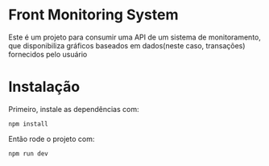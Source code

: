# Front Monitoring System

Este é um projeto para consumir uma API de um sistema de monitoramento, que disponibiliza gráficos baseados em dados(neste caso, transações) fornecidos pelo usuário
# Instalação

Primeiro,  instale as dependências com:
```shell
npm install
```

Então rode o projeto com:

```shell
npm run dev
```
